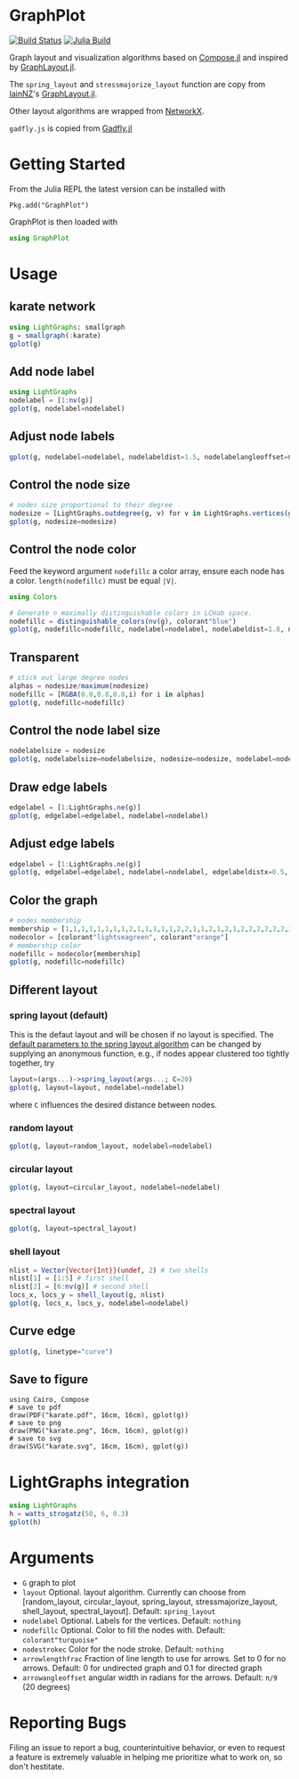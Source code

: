 # GraphPlot

[![Build Status](https://travis-ci.org/JuliaGraphs/GraphPlot.jl.svg?branch=master)](https://travis-ci.org/JuliaGraphs/GraphPlot.jl)
[![Julia Build](http://pkg.julialang.org/badges/GraphPlot_0.6.svg)](http://pkg.julialang.org/?pkg=GraphPlot)

Graph layout and visualization algorithms based on [Compose.jl](https://github.com/dcjones/Compose.jl) and inspired by [GraphLayout.jl](https://github.com/IainNZ/GraphLayout.jl).

The `spring_layout` and `stressmajorize_layout` function are copy from [IainNZ](https://github.com/IainNZ)'s [GraphLayout.jl](https://github.com/IainNZ/GraphLayout.jl).

Other layout algorithms are wrapped from [NetworkX](https://github.com/networkx/networkx).

`gadfly.js` is copied from [Gadfly.jl](https://github.com/dcjones/Gadfly.jl)

# Getting Started

From the Julia REPL the latest version can be installed with
```{execute="false"}
Pkg.add("GraphPlot")
```
GraphPlot is then loaded with
```julia
using GraphPlot
```

# Usage
## karate network
```julia
using LightGraphs: smallgraph
g = smallgraph(:karate)
gplot(g)

```

## Add node label
```julia
using LightGraphs
nodelabel = [1:nv(g)]
gplot(g, nodelabel=nodelabel)

```

## Adjust node labels
```julia
gplot(g, nodelabel=nodelabel, nodelabeldist=1.5, nodelabelangleoffset=π/4)
```

## Control the node size
```julia
# nodes size proportional to their degree
nodesize = [LightGraphs.outdegree(g, v) for v in LightGraphs.vertices(g)]
gplot(g, nodesize=nodesize)
```

## Control the node color
Feed the keyword argument `nodefillc` a color array, ensure each node has a color. `length(nodefillc)` must be equal `|V|`.
```julia
using Colors

# Generate n maximally distinguishable colors in LCHab space.
nodefillc = distinguishable_colors(nv(g), colorant"blue")
gplot(g, nodefillc=nodefillc, nodelabel=nodelabel, nodelabeldist=1.8, nodelabelangleoffset=π/4)
```

## Transparent
```julia
# stick out large degree nodes
alphas = nodesize/maximum(nodesize)
nodefillc = [RGBA(0.0,0.8,0.8,i) for i in alphas]
gplot(g, nodefillc=nodefillc)
```
## Control the node label size
```julia
nodelabelsize = nodesize
gplot(g, nodelabelsize=nodelabelsize, nodesize=nodesize, nodelabel=nodelabel)
```

## Draw edge labels
```julia
edgelabel = [1:LightGraphs.ne(g)]
gplot(g, edgelabel=edgelabel, nodelabel=nodelabel)
```

## Adjust edge labels
```julia
edgelabel = [1:LightGraphs.ne(g)]
gplot(g, edgelabel=edgelabel, nodelabel=nodelabel, edgelabeldistx=0.5, edgelabeldisty=0.5)
```

## Color the graph
```julia
# nodes membership
membership = [1,1,1,1,1,1,1,1,2,1,1,1,1,1,2,2,1,1,2,1,2,1,2,2,2,2,2,2,2,2,2,2,2,2]
nodecolor = [colorant"lightseagreen", colorant"orange"]
# membership color
nodefillc = nodecolor[membership]
gplot(g, nodefillc=nodefillc)
```

## Different layout

### spring layout (default)
This is the defaut layout and will be chosen if no layout is specified. The [default parameters to the spring layout algorithm](https://github.com/JuliaGraphs/GraphPlot.jl/blob/master/src/layout.jl#L78) can be changed by supplying an anonymous function, e.g., if nodes appear clustered too tightly together, try 
```julia
layout=(args...)->spring_layout(args...; C=20)
gplot(g, layout=layout, nodelabel=nodelabel)
```
where `C` influences the desired distance between nodes.

### random layout
```julia
gplot(g, layout=random_layout, nodelabel=nodelabel)
```
### circular layout
```julia
gplot(g, layout=circular_layout, nodelabel=nodelabel)
```
### spectral layout
```julia
gplot(g, layout=spectral_layout)
```
### shell layout
```julia
nlist = Vector{Vector{Int}}(undef, 2) # two shells
nlist[1] = [1:5] # first shell
nlist[2] = [6:nv(g)] # second shell
locs_x, locs_y = shell_layout(g, nlist)
gplot(g, locs_x, locs_y, nodelabel=nodelabel)
```

## Curve edge
```julia
gplot(g, linetype="curve")
```

## Save to figure
```{execute="false"}
using Cairo, Compose
# save to pdf
draw(PDF("karate.pdf", 16cm, 16cm), gplot(g))
# save to png
draw(PNG("karate.png", 16cm, 16cm), gplot(g))
# save to svg
draw(SVG("karate.svg", 16cm, 16cm), gplot(g))
```
# LightGraphs integration
```julia
using LightGraphs
h = watts_strogatz(50, 6, 0.3)
gplot(h)
```

# Arguments
+ `G` graph to plot
+ `layout` Optional. layout algorithm. Currently can choose from
[random_layout, circular_layout, spring_layout, stressmajorize_layout, 
shell_layout, spectral_layout].
Default: `spring_layout`
+ `nodelabel` Optional. Labels for the vertices. Default: `nothing`
+ `nodefillc` Optional. Color to fill the nodes with.
Default: `colorant"turquoise"`
+ `nodestrokec` Color for the node stroke.
Default: `nothing`
+ `arrowlengthfrac` Fraction of line length to use for arrows.
Set to 0 for no arrows. Default: 0 for undirected graph and 0.1 for directed graph
+ `arrowangleoffset` angular width in radians for the arrows. Default: `π/9` (20 degrees)

# Reporting Bugs

Filing an issue to report a bug, counterintuitive behavior, or even to request a feature is extremely valuable in helping me prioritize what to work on, so don't hestitate.
